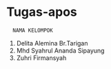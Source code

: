 # Tugas-apos
      NAMA KELOMPOK
1. Delita Alemina Br.Tarigan
2. Mhd Syahrul Ananda Sipayung
3. Zuhri Firmansyah
